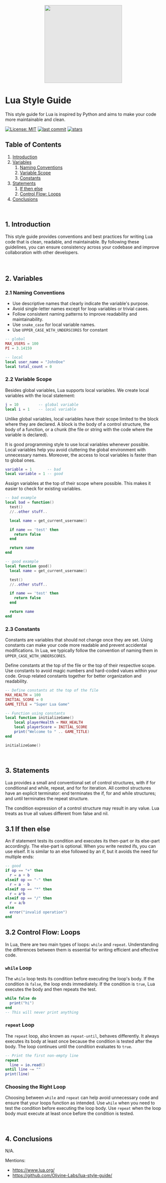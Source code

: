 <div align="center">
  <img style="display: block; -webkit-user-select: none; margin: auto; cursor: zoom-in; background-color: hsl(0, 0%, 90%);" src="/luaa.gif" width="250" height="250"/>
</div>

# Lua Style Guide

This style guide for Lua is inspired by Python and aims to make your code more maintainable and clean.

[![License: MIT](https://img.shields.io/badge/License-MIT-green2.svg)](/blob/main/LICENSE)
[![last commit](https://img.shields.io/github/last-commit/ShaharBand/lua-style-guide.svg)](https://github.com/ShaharBand/lua-style-guide/commits/main) 
[![stars](https://img.shields.io/github/stars/ShaharBand/lua-style-guide.svg?style=badge)](https://github.com/ShaharBand/lua-style-guide/stargazers) 
<br> 

## Table of Contents
1. [Introduction](#1-introduction)
2. [Variables](#2-variables)
   1. [Naming Conventions](#21-naming-conventions)
   2. [Variable Scope](#22-variable-scope)
   3. [Constants](#23-constants)
3. [Statements](#3-statements)
   1. [If then else](#31-if-then-else)
   2. [Control Flow: Loops](#32-control-flow-loops)
3. [Conclusions](#4-conclusions)
 
<br>

## 1. Introduction
This style guide provides conventions and best practices for writing Lua code that is clean, readable, and maintainable. 
By following these guidelines, you can ensure consistency across your codebase and improve collaboration with other developers.
<br><br><br>

## 2. Variables


### 2.1 Naming Conventions

- Use descriptive names that clearly indicate the variable's purpose.
- Avoid single-letter names except for loop variables or trivial cases.
- Follow consistent naming patterns to improve readability and maintainability.
- Use `snake_case` for local variable names.
- Use `UPPER_CASE_WITH_UNDERSCORES` for constant
  
```lua
-- global
MAX_USERS = 100
PI = 3.14159

-- local
local user_name = "JohnDoe"
local total_count = 0
```
  
### 2.2 Variable Scope
Besides global variables, Lua supports local variables. We create local variables with the local statement:
```lua
j = 10         -- global variable
local i = 1    -- local variable
```
  
Unlike global variables, local variables have their scope limited to the block where they are declared. 
A block is the body of a control structure, the body of a function, or a chunk (the file or string with the code where the variable is declared).

It is good programming style to use local variables whenever possible. 
Local variables help you avoid cluttering the global environment with unnecessary names. 
Moreover, the access to local variables is faster than to global ones.

```lua
variable = 1       -- bad
local variable = 1 -- good
```

Assign variables at the top of their scope where possible. This makes it easier to check for existing variables.

```lua
-- bad example
local bad = function()
  test()
  //..other stuff..

  local name = get_current_username()

  if name == 'test' then
    return false
  end

  return name
end
```
```lua
-- good example
local function good()
  local name = get_current_username()

  test()
  //..other stuff..

  if name == 'test' then
    return false
  end

  return name
end
```

### 2.3 Constants

Constants are variables that should not change once they are set. 
Using constants can make your code more readable and prevent accidental modifications. 
In Lua, we typically follow the convention of naming them in `UPPER_CASE_WITH_UNDERSCORES`.

Define constants at the top of the file or the top of their respective scope.
Use constants to avoid magic numbers and hard-coded values within your code.
Group related constants together for better organization and readability.

```lua
-- Define constants at the top of the file
MAX_HEALTH = 100
INITIAL_SCORE = 0
GAME_TITLE = "Super Lua Game"

-- Function using constants
local function initializeGame()
    local playerHealth = MAX_HEALTH
    local playerScore = INITIAL_SCORE
    print("Welcome to " .. GAME_TITLE)
end

initializeGame()
```

<br>

## 3. Statements
Lua provides a small and conventional set of control structures, with if for conditional and while, repeat, and for for iteration. 
All control structures have an explicit terminator: end terminates the if, for and while structures; and until terminates the repeat structure.

The condition expression of a control structure may result in any value. Lua treats as true all values different from false and nil.

## 3.1 If then else
An if statement tests its condition and executes its then-part or its else-part accordingly. The else-part is optional.
When you write nested ifs, you can use elseif. 
It is similar to an else followed by an if, but it avoids the need for multiple ends:

```lua
-- good
if op == "+" then
  r = a + b
elseif op == "-" then
  r = a - b
elseif op == "*" then
  r = a*b
elseif op == "/" then
  r = a/b
else
  error("invalid operation")
end
```

## 3.2 Control Flow: Loops
In Lua, there are two main types of loops: `while` and `repeat`. 
Understanding the differences between them is essential for writing efficient and effective code.

### `while` Loop
The `while` loop tests its condition before executing the loop's body. If the condition is `false`, the loop ends immediately. 
If the condition is `true`, Lua executes the body and then repeats the test.

```lua
while false do
  print("hi")
end
-- This will never print anything
```

### `repeat` Loop

The `repeat` loop, also known as `repeat-until`, behaves differently. 
It always executes its body at least once because the condition is tested after the body. 
The loop continues until the condition evaluates to `true`.

```lua
-- Print the first non-empty line
repeat
  line = io.read()
until line ~= ""
print(line)
```

### Choosing the Right Loop
Choosing between `while` and `repeat` can help avoid unnecessary code and ensure that your loops function as intended. 
Use `while` when you need to test the condition before executing the loop body. 
Use `repeat` when the loop body must execute at least once before the condition is tested.

<br>

## 4. Conclusions
N/A.

Mentions:
- https://www.lua.org/
- https://github.com/Olivine-Labs/lua-style-guide/
